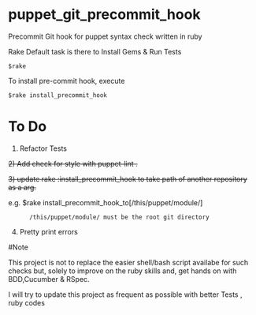 # puppet_git_precommit_hook
Precommit Git hook for puppet syntax check written in ruby

Rake Default task is there to Install Gems & Run Tests

```
$rake
```

To install pre-commit hook, execute 

```
$rake install_precommit_hook
````

# To Do
1) Refactor Tests

~~2) Add check for style with puppet-lint .~~

~~3) update rake :install_precommit_hook  to take path of another repository as a arg.~~

e.g. $rake install_precommit_hook_to[/this/puppet/module/]
```
      /this/puppet/module/ must be the root git directory 
```
4) Pretty print errors 

#Note

This project is not to replace the easier shell/bash script availabe for such checks but, solely to improve on the ruby skills and, get hands on with BDD,Cucumber & RSpec.

I will try to update this project as frequent as possible with better Tests , ruby codes
